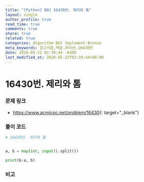 ```yaml
---
title: "[Python] BOJ 16430번. 제리와 톰"
layout: single
author_profile: true
read_time: true
comments: true
share: true
related: true
categories: Algorithm BOJ Implement Bronze
meta_keywords: 알고리즘,백준,파이썬,16430번
date: 2020-05-22 02:39:44 -0400
last_modified_at: 2020-05-22T02:39:44+08:00
---
```


# 16430번. 제리와 톰

### 문제 링크
- <https://www.acmicpc.net/problem/16430>{: target="\_blank"}

### 풀이 코드

```python
# 16430번. 제리와 톰


a, b = map(int, input().split())

print(b-a, b)
```

### 비고